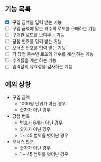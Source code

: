 ## 기능 목록

- [x] 구입 금액을 입력 받는 기능
- [ ] 구입 금액에 맞는 개수의 로또를 구매하는 기능
- [ ] 구매한 로또를 보여주는 기능
- [ ] 당첨 번호를 입력 받는 기능
- [ ] 보너스 번호를 입력 받는 기능
- [ ] 각 당첨 등수별 로또의 개수를 계산 하는 기능
- [ ] 수익률을 계산 하는 기능
- [ ] 입력값의 유효성을 검사하는 기능

## 예외 상황

- 구입 금액
  - 1000원 단위가 아닌 경우
  - 숫자가 아닌 경우
- 당첨 번호
  - 번호가 6개가 아닌 경우
  - 숫자가 아닌 경우
  - 1 ~ 45 범위를 벗어난 경우
- 보너스 번호
  - 숫자가 아닌 경우
  - 1 ~ 45 범위를 벗어난 경우
